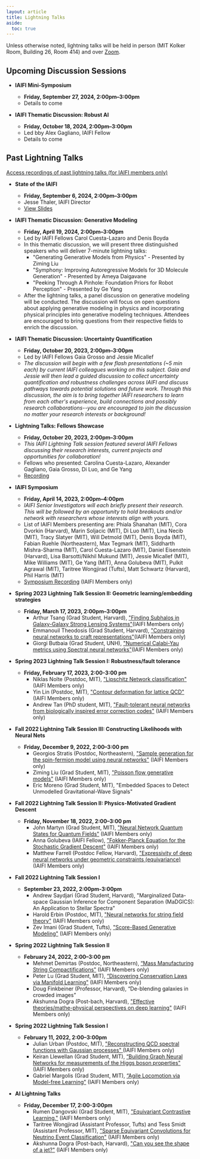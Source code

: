 ```yaml
---
layout: article
title: Lightning Talks
aside:
  toc: true
---
```


Unless otherwise noted, lightning talks will be held in person (MIT Kolker Room, Building 26, Room 414) and over [Zoom](https://mit.zoom.us/j/92183041364?pwd%3DN3pMelhpV3JUOVkzcjl1cTR4UVd6Zz09&sa=D&source=calendar&usd=2&usg=AOvVaw0SMrjNzSOUddjpaY3nOnCC). 

## Upcoming Discussion Sessions 
* **IAIFI Mini-Symposium**
     * **Friday, September 27, 2024, 2:00pm–3:00pm**
     * Details to come

* **IAIFI Thematic Discussion: Robust AI**
     * **Friday, October 18, 2024, 2:00pm–3:00pm**
     * Led bby Alex Gagliano, IAIFI Fellow
     * Details to come


## Past Lightning Talks
[Access recordings of past lightning talks (for IAIFI members only)](https://docs.google.com/document/d/12NfwUPl80GabPrkjrQxvYTbPoJmJ4amgJ2JM5WFEU34/edit?usp=share_link)

* **State of the IAIFI**
     * **Friday, September 6, 2024, 2:00pm–3:00pm**
     * Jesse Thaler, IAIFI Director
     * [View Slides](https://docs.google.com/presentation/d/1jGn7-tNCWoJYLzbT1Yvs4HsprM-p0b665lSXL4AR03g/edit?usp=share_link)

* **IAIFI Thematic Discussion: Generative Modeling**
     * **Friday, April 19, 2024, 2:00pm–3:00pm**
     * Led by IAIFI Fellows Carol Cuesta-Lazaro and Denis Boyda
     * In this thematic discussion, we will present three distinguished speakers who will deliver 7-minute lightning talks: 
        * "Generating Generative Models from Physics" - Presented by Ziming Liu 
        * "Symphony: Improving Autoregressive Models for 3D Molecule Generation" - Presented by Ameya Daigavane
        * "Peeking Through A Pinhole: Foundation Priors for Robot Perception" - Presented by Ge Yang 
    * After the lightning talks, a panel discussion on generative modeling will be conducted. The discussion will focus on open questions about applying generative modeling in physics and incorporating physical principles into generative modeling techniques. Attendees are encouraged to bring questions from their respective fields to enrich the discussion.

* **IAIFI Thematic Discussion: Uncertainty Quantification**
     * **Friday, October 20, 2023, 2:00pm–3:00pm**
     * Led by IAIFI Fellows Gaia Grosso and Jessie Micallef
     * *The discussion will begin with a few flash presentations (~5 min each) by current IAIFI colleagues working on this subject. Gaia and Jessie will then lead a guided discussion to collect uncertainty quantification and robustness challenges across IAIFI and discuss pathways towards potential solutions and future work. Through this discussion, the aim is to bring together IAIFI researchers to learn from each other's experience, build connections and possibly research collaborations--you are encouraged to join the discussion no matter your research interests or background!*

* **Lightning Talks: Fellows Showcase**
     * **Friday, October 20, 2023, 2:00pm–3:00pm**
     * *This IAIFI Lightning Talk session featured several IAIFI Fellows discussing their research interests, current projects and opportunities for collaboration!*
     * Fellows who presented: Carolina Cuesta-Lazaro, Alexander Gagliano, Gaia Grosso, Di Luo, and Ge Yang
     * [Recording](https://mit.zoom.us/rec/play/4C7tSHwtMAQfK70eNKwOl2mIlWbMWIgOeQvOoOL5PPPKcDwn0wQdjWloa8eSiNlz3tOLs1LPKre-q3Dw.xWwV6C3agpL7qa0V?canPlayFromShare=true&from=share_recording_detail&continueMode=true&componentName=rec-play&originRequestUrl=https%3A%2F%2Fmit.zoom.us%2Frec%2Fshare%2FIUpsL13mXfoUQNN72ocy5cHqoDEExyNJm4OK81t3OV9sYlH5cJm2Re6fwJ4q5wEa.NYVkLEhFdVrFJBi3)
 

* **IAIFI Symposium**
     * **Friday, April 14, 2023, 2:00pm–4:00pm**
     * *IAIFI Senior Investigators will each briefly present their research. This will be followed by an opportunity to hold breakouts and/or network with researchers whose interests align with yours.*
     * List of IAIFI Members presenting are: Phiala Shanahan (MIT), Cora Dvorkin (Harvard), Marin Soljacic (MIT), Di Luo (MIT), Lina Necib (MIT), Tracy Slatyer (MIT), Will Detmold (MIT), Denis Boyda (MIT), Fabian Ruehle (Northeastern), Max Tegmark (MIT), Siddharth Mishra-Sharma (MIT), Carol Cuesta-Lazaro (MIT), Daniel Eisenstein (Harvard), Lisa Barsotti/Nikhil Mukund (MIT), Jessie Micallef (MIT), Mike Williams (MIT), Ge Yang (MIT), Anna Golubeva (MIT), Pulkit Agrawal (MIT), Taritree Wongjirad (Tufts), Matt Schwartz (Harvard), Phil Harris (MIT)
     * [Symposium Recording](https://mit.zoom.us/rec/play/tZIPPN10x1sjKPNKKa1LLmPVV6dGcbYbCkrntlFA0qh3QZLxVK3QmUyeoGnVGQ5tPQDDm1tQ2ssuDdVG.71bDIpig2vbp1bh0?canPlayFromShare=true&from=share_recording_detail&continueMode=true&componentName=rec-play&originRequestUrl=https%3A%2F%2Fmit.zoom.us%2Frec%2Fshare%2FVc2feMAQPnhPqFde3OLJvyliJxBUyya-oKTZ5v_g-C_DnzxPwFEmIy6dOsJq8mQe.sox2XsrmaWXAQB0B) (IAIFI Members only)

* **Spring 2023 Lightning Talk Session II: Geometric learning/embedding strategies**
     * **Friday, March 17, 2023, 2:00pm–3:00pm**
       * Arthur Tsang (Grad Student, Harvard), ["Finding Subhalos in Galaxy-Galaxy Strong Lensing Systems"](https://drive.google.com/file/d/1CweBYZ0JNE6lfwP6TkWy9hv_o6DcQAM3/view?usp=share_link)(IAIFI Members only)
       * Emmanouil Theodosis (Grad Student, Harvard), ["Constraining neural networks to craft representations"](https://drive.google.com/file/d/1Pw3n2qEkVAd6HICSj8jR4QO6XJYm_A3n/view?usp=share_link)(IAIFI Members only)
       * Giorgi Butbaia (Grad Student, UNH), ["Numerical Calabi-Yau metrics using Spectral neural networks"](https://drive.google.com/file/d/1_JaHfxSRutIjMS-hEXYDErMAbIKR1bcA/view?usp=share_link)(IAIFI Members only)

* **Spring 2023 Lightning Talk Session I: Robustness/fault tolerance**
    * **Friday, February 17, 2023, 2:00-3:00 pm**
      * Niklas Nolte (Postdoc, MIT), ["Lipschitz Network classification"](https://drive.google.com/file/d/1Z7lfaoG5acjPjpkpKC8BdfjBVccXIPDR/view?usp=share_link) (IAIFI Members only)
      * Yin Lin (Postdoc, MIT), ["Contour deformation for lattice QCD"](https://drive.google.com/file/d/1MJTvCtJPMM-3zbGk6fjre3MNCUoOje3W/view?usp=share_link) (IAIFI Members only)
      * Andrew Tan (PhD student, MIT), ["Fault-tolerant neural networks from biologically inspired error correction codes"](https://drive.google.com/file/d/1WUCFTIa233A-3TuQFQTw0dsO9eufkzxb/view?usp=share_link) (IAIFI Members only)

* **Fall 2022 Lightning Talk Session III: Constructing Likelihoods with Neural Nets**
    * **Friday, December 9, 2022, 2:00–3:00 pm**
      * Georgios Stratis (Postdoc, Northeastern), ["Sample generation for the spin-fermion model using neural networks"](https://drive.google.com/file/d/1lok8P1z2LNK6hN5iK64zIkw_vQGeZFiq/view?usp=share_link) (IAIFI Members only)
      * Ziming Liu (Grad Student, MIT), ["Poisson flow generative models"](https://drive.google.com/file/d/16_hV0ENV2kkAQRjlYWOFAqWieAA0khDY/view?usp=share_link) (IAIFI Members only)
      * Eric Moreno (Grad Student, MIT), "Embedded Spaces to Detect Unmodelled Gravitational-Wave Signals"

* **Fall 2022 Lightning Talk Session II: Physics-Motivated Gradient Descent**
    * **Friday, November 18, 2022, 2:00–3:00 pm**
      *  John Martyn (Grad Student, MIT), ["Neural Network Quantum States for Quantum Fields"](https://drive.google.com/file/d/1IS-oGpVbDtaAZVp3RPwunfaUzuA_Bicg/view?usp=share_link) (IAIFI Members only)
      * Anna Golubeva (IAIFI Fellow), ["Fokker-Planck Equation for the Stochastic Gradient Descent"](https://drive.google.com/file/d/1prVstx_xgNDTwYf0TFj4qX7Ydn5iTMKy/view?usp=share_link) (IAIFI Members only)
      * Matthew Farrell (Postdoc Fellow, Harvard), ["Expressivity of deep neural networks under geometric constraints (equivariance)](https://drive.google.com/file/d/1hOcafHPRieCnVPeqfxvz7H3MgrWwuWVf/view?usp=share_link) (IAIFI Members only)

* **Fall 2022 Lightning Talk Session I**
    * **September 23, 2022, 2:00pm-3:00pm**
      * Andrew Saydjari (Grad Student, Harvard), "Marginalized Data-space Gaussian Inference for Component Separation (MaDGICS): An Application to Stellar Spectra"
      * Harold Erbin (Postdoc, MIT), ["Neural networks for string field theory"](https://drive.google.com/file/d/1je85DaUQaIswqqC50i7wpDgNDLMoQLas/view?usp=share_link) (IAIFI Members only)
      * Zev Imani (Grad Student, Tufts), ["Score-Based Generative Modeling"](https://drive.google.com/file/d/1-2Bw7yd9dqp373RzdUJ6qWlgsqeDFLBc/view?usp=share_link) (IAIFI Members only)

* **Spring 2022 Lightning Talk Session II**
    * **February 24, 2022, 2:00–3:00 pm**
      * Mehmet Demirtas (Postdoc, Northeastern), [“Mass Manufacturing String Compactifications"](https://drive.google.com/file/d/18Jx_hS5SU5WoqHg0VUBIfP6kFtNCKXEZ/view?usp=share_link) (IAIFI Members only)
      * Peter Lu (Grad Student, MIT), [“Discovering Conservation Laws via Manifold Learning"](https://drive.google.com/file/d/1D1wLBBpRRjfusiiBkKSyU0zCXBAxSLhC/view?usp=share_link) (IAIFI Members only)
      * Doug Finkbeiner (Professor, Harvard), “De-blending galaxies in crowded images”
      * Akshunna Dogra (Post-bach, Harvard), ["Effective theories/mathe-physical perspectives on deep learning"](https://drive.google.com/file/d/18qaTHDQCiIMx4s0V7Xhin9n5ppsftlNE/view?usp=share_link) (IAIFI Members only)

* **Spring 2022 Lightning Talk Session I**
    * **February 11, 2022, 2:00–3:00pm**
      * Julian Urban (Postdoc, MIT), ["Reconstructing QCD spectral functions with Gaussian processes"
](https://drive.google.com/file/d/1JGM7EFsqvTkKZgEqQImqmiQxHRv-ePka/view?usp=share_link) (IAIFI Members only)
      * Keiran Llewellan (Grad Student, MIT), [“Building Graph Neural Networks for measurements of the Higgs boson properties"](https://drive.google.com/file/d/1IhNLxHhoqiqtETEkowSmQxjIouv1cgj1/view?usp=share_link) (IAIFI Members only)
      * Gabriel Margolis (Grad Student, MIT), [“Agile Locomotion via Model-free Learning"](https://drive.google.com/file/d/1KyDREl5vVm6ZlGZQKfDK0g8LtIt6vnlB/view?usp=share_link) (IAIFI Members only)

* **AI Lightning Talks**
  * **Friday, December 17, 2:00-3:00pm**
    * Rumen Dangovski (Grad Student, MIT), ["Equivariant Contrastive Learning,"](https://drive.google.com/file/d/1Rvp47s1JnfBXNjDpUbIImAsxjqIqRnU-/view?usp=share_link) (IAIFI Members only)
    * Taritree Wongjirad (Assistant Professor, Tufts) and Tess Smidt (Assistant Professor, MIT), ["Sparse Equivariant Convolutions for Neutrino Event Classification"](https://drive.google.com/file/d/1wHAxMxi7znaAJBkU_36vVhdA01RzsRal/view?usp=share_link) (IAIFI Members only)
    * Akshunna Dogra (Post-bach, Harvard), ["Can you see the shape of a jet?"](https://drive.google.com/file/d/1afOgyRNoK9Tv05rCJ6Y_c5A201pH_IjE/view?usp=share_link) (IAIFI Members only) 
